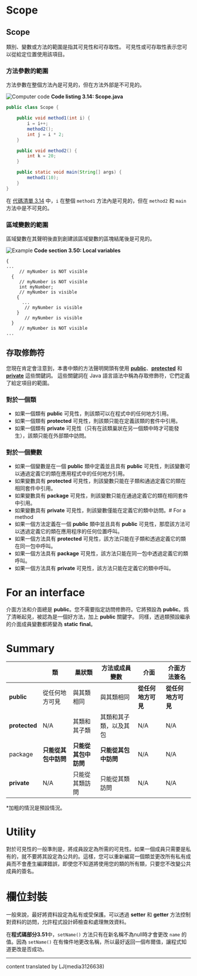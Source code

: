 # Scope
## Scope

類別、變數或方法的範圍是指其可見性和可存取性。 可見性或可存取性表示您可以從給定位置使用該項目。

### 方法參數的範圍
方法參數在整個方法內是可見的，但在方法外部是不可見的。

![Computer code](https://upload.wikimedia.org/wikipedia/commons/thumb/7/78/Gnome-settings-accessibility-keyboard.svg/32px-Gnome-settings-accessibility-keyboard.svg.png) **Code listing 3.14: Scope.java**
```java
public class Scope {

    public void method1(int i) {
        i = i++;
        method2();
        int j = i * 2;
    }

    public void method2() {
        int k = 20;
    }

    public static void main(String[] args) {
        method1(10);
    }
}
```
在 [代碼清單 3.14](#code-listing-14) 中，`i` 在整個 `method1` 方法內是可見的，但在 `method2` 和 `main` 方法中是不可見的。

### 區域變數的範圍
區域變數在其聲明後直到創建該區域變數的區塊結尾後是可見的。

![Example](https://upload.wikimedia.org/wikipedia/commons/thumb/6/6a/Nuvola_apps_edu_miscellaneous.svg/32px-Nuvola_apps_edu_miscellaneous.svg.png) **Code section 3.50: Local variables**
```
{
...
     // myNumber is NOT visible
  {
     // myNumber is NOT visible
     int myNumber;
     // myNumber is visible
    {
      ...
       // myNumber is visible
    }
       // myNumber is visible
  }
     // myNumber is NOT visible
...
```

## 存取修飾符
您現在肯定會注意到，本書中類的方法聲明開頭有使用 <span style="color:DodgerBlue4; text-decoration: none; font-weight: bold;">[public](https://en.wikibooks.org/wiki/Java_Programming/Keywords/public)</span>、<span style="color:DodgerBlue4; text-decoration: none; font-weight: bold;">[protected](https://en.wikibooks.org/wiki/Java_Programming/Keywords/protected)</span> 和 <span style="color:DodgerBlue4; text-decoration: none; font-weight: bold;">[private](https://en.wikibooks.org/wiki/Java_Programming/Keywords/private)</span> 這些關鍵詞。 這些關鍵詞在 Java 語言語法中稱為存取修飾符，它們定義了給定項目的範圍。

### 對於一個類
- 如果一個類有 **public** 可見性，則該類可以在程式中的任何地方引用。
- 如果一個類有 **protected** 可見性，則該類只能在定義該類的套件中引用。
- 如果一個類有 **private** 可見性（只有在該類巢狀在另一個類中時才可能發生），該類只能在外部類中訪問。

### 對於一個變數
- 如果一個變數是在一個 **public** 類中定義並且具有 **public** 可見性，則該變數可以通過定義它的類在應用程式中的任何地方引用。
- 如果變數具有 **protected** 可見性，則該變數只能在子類和通過定義它的類在相同套件中引用。
- 如果變數具有 **package** 可見性，則該變數只能在通過定義它的類在相同套件中引用。
- 如果變數具有 **private** 可見性，則該變數僅能在定義它的類中訪問。# For a method
- 如果一個方法定義在一個 **public** 類中並且具有 **public** 可見性，那麼該方法可以透過定義它的類在應用程序的任何位置呼叫。
- 如果一個方法具有 **protected** 可見性，該方法只能在子類和透過定義它的類在同一包中呼叫。
- 如果一個方法具有 **package** 可見性，該方法只能在同一包中透過定義它的類呼叫。
- 如果一個方法具有 **private** 可見性，該方法只能在定義它的類中呼叫。

# For an interface
介面方法和介面總是 **public**。您不需要指定訪問修飾符。它將預設為 **public**。爲了清晰起見，被認為是一個好方法，加上 **public** 關鍵字。
同樣，透過類預設繼承的介面成員變數都將變為 **static** **final**。

# Summary
|      | 類       | 巢狀類   | 方法或成員變數  | 介面       | 介面方法簽名  |
| ---- | -------- | --------- | --------------- | ---------- | ------------ |
| **public** | 從任何地方可見 | 與其類相同 | 與其類相同 | **從任何地方可見** | **從任何地方可見** |
| **protected** | N/A | 其類和其子類 | 其類和其子類，以及其包 | N/A | N/A |
| package | **只能從其包中訪問** | **只能從其包中訪問** | **只能從其包中訪問** | N/A | N/A |
| **private** | N/A | 只能從其類訪問 | 只能從其類訪問 | N/A | N/A |
*加粗的情況是預設情況。

# Utility
對於可見性的一般準則是，將成員設定為所需的可見性。如果一個成員只需要是私有的，就不要將其設定為公共的。這樣，您可以重新編寫一個類並更改所有私有成員而不會產生編譯錯誤，即使您不知道將使用您的類的所有類，只要您不改變公共成員的簽名。

# 欄位封裝
一般來說，最好將資料設定為私有或受保護。可以透過 **setter** 和 **getter** 方法控制對資料的訪問，允許程式設計師檢查和處理無效資料。

在**程式碼部分3.51**中，`setName()` 方法只有在新名稱不為null時才會更改 `name` 的值。因為 `setName()` 在有條件地更改名稱，所以最好返回一個布爾值，讓程式知道更改是否成功。

---
content translated by LJ(media3126638)<p><br></p><p><br></p>